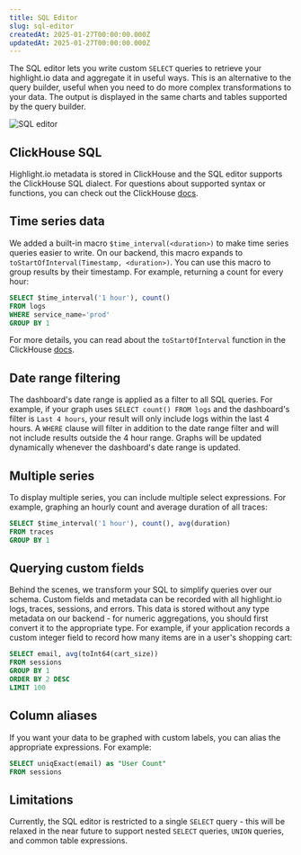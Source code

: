 ```yaml
---
title: SQL Editor
slug: sql-editor
createdAt: 2025-01-27T00:00:00.000Z
updatedAt: 2025-01-27T00:00:00.000Z
---
```


The SQL editor lets you write custom `SELECT` queries to retrieve your highlight.io data and aggregate it in useful ways. This is an alternative to the query builder, useful when you need to do more complex transformations to your data. The output is displayed in the same charts and tables supported by the query builder.

![SQL editor](/images/docs/graphing/sql_editor.png)

## ClickHouse SQL
Highlight.io metadata is stored in ClickHouse and the SQL editor supports the ClickHouse SQL dialect. For questions about supported syntax or functions, you can check out the ClickHouse [docs](https://clickhouse.com/docs/en/sql-reference).

## Time series data
We added a built-in macro `$time_interval(<duration>)` to make time series queries easier to write. On our backend, this macro expands to `toStartOfInterval(Timestamp, <duration>)`. You can use this macro to group results by their timestamp. For example, returning a count for every hour:
```sql
SELECT $time_interval('1 hour'), count()
FROM logs
WHERE service_name='prod'
GROUP BY 1
```
For more details, you can read about the `toStartOfInterval` function in the ClickHouse [docs](https://clickhouse.com/docs/en/sql-reference/functions/date-time-functions#tostartofinterval).

## Date range filtering
The dashboard's date range is applied as a filter to all SQL queries. For example, if your graph uses `SELECT count() FROM logs` and the dashboard's filter is `Last 4 hours`, your result will only include logs within the last 4 hours. A `WHERE` clause will filter in addition to the date range filter and will not include results outside the 4 hour range. Graphs will be updated dynamically whenever the dashboard's date range is updated.

## Multiple series
To display multiple series, you can include multiple select expressions. For example, graphing an hourly count and average duration of all traces:
```sql
SELECT $time_interval('1 hour'), count(), avg(duration)
FROM traces
GROUP BY 1
```

## Querying custom fields
Behind the scenes, we transform your SQL to simplify queries over our schema. Custom fields and metadata can be recorded with all highlight.io logs, traces, sessions, and errors. This data is stored without any type metadata on our backend - for numeric aggregations, you should first convert it to the appropriate type. For example, if your application records a custom integer field to record how many items are in a user's shopping cart:
```sql
SELECT email, avg(toInt64(cart_size))
FROM sessions
GROUP BY 1
ORDER BY 2 DESC
LIMIT 100
```

## Column aliases
If you want your data to be graphed with custom labels, you can alias the appropriate expressions. For example:
```sql
SELECT uniqExact(email) as "User Count" 
FROM sessions
```

## Limitations
Currently, the SQL editor is restricted to a single `SELECT` query - this will be relaxed in the near future to support nested `SELECT` queries, `UNION` queries, and common table expressions.
